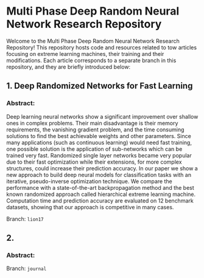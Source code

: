 # Multi Phase Deep Random Neural Network Research Repository

Welcome to the Multi Phase Deep Random Neural Network Research Repository! This repository hosts code and resources 
related to tow articles focusing on extreme learning machines, their training and their modifications.
Each article corresponds to a separate branch in this repository, and they are briefly introduced below:

## 1. Deep Randomized Networks for Fast Learning

### Abstract:
Deep learning neural networks show a significant improvement over shallow ones in complex problems. 
Their main disadvantage is their memory requirements, the vanishing gradient problem, and the time consuming solutions 
to find the best achievable weights and other parameters. Since many applications (such as continuous learning) would 
need fast training, one possible solution is the application of sub-networks which can be trained very fast. Randomized 
single layer networks became very popular due to their fast optimization while their extensions, for more complex 
structures, could increase their prediction accuracy. In our paper we show a new approach to build deep neural models 
for classification tasks with an iterative, pseudo-inverse optimization technique. We compare the performance with a 
state-of-the-art backpropagation method and the best known randomized approach called hierarchical extreme learning 
machine. Computation time and prediction accuracy are evaluated on 12 benchmark datasets, showing that our approach 
is competitive in many cases.

Branch: `lion17`

## 2. 

### Abstract:


Branch: `journal`

